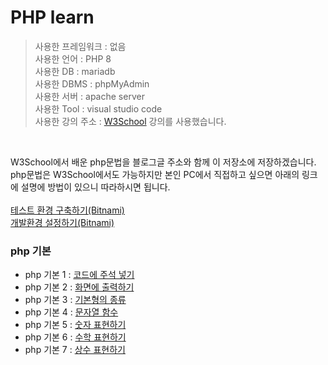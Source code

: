 # PHP learn

>사용한 프레임워크 : 없음<br>
>사용한 언어 : PHP 8<br>
>사용한 DB : mariadb<br>
>사용한 DBMS : phpMyAdmin<br>
>사용한 서버 : apache server<br>
>사용한 Tool : visual studio code<br>
>사용한 강의 주소 : <a href="https://www.w3schools.com/php/php_ref_overview.asp">W3School</a> 강의를 사용했습니다.<br>
<br>

W3School에서 배운 php문법을 블로그글 주소와 함께 이 저장소에 저장하겠습니다. <br>
php문법은 W3School에서도 가능하지만 본인 PC에서 직접하고 싶으면 아래의 링크에 설명에 방법이 있으니 따라하시면 됩니다.<br><br>
<a href="https://juniorprogram.tistory.com/70">테스트 환경 구축하기(Bitnami)</a><br>
<a href="https://juniorprogram.tistory.com/71">개발환경 설정하기(Bitnami)</a><br>

### php 기본
  * php 기본 1 : <a href="https://juniorprogram.tistory.com/72">코드에 주석 넣기</a>
  * php 기본 2 : <a href="https://juniorprogram.tistory.com/74">화면에 출력하기</a>
  * php 기본 3 : <a href="https://juniorprogram.tistory.com/77">기본형의 종류</a>
  * php 기본 4 : <a href="https://juniorprogram.tistory.com/79">문자열 함수</a>
  * php 기본 5 : <a href="https://juniorprogram.tistory.com/82">숫자 표현하기</a>
  * php 기본 6 : <a href="https://juniorprogram.tistory.com/84">수학 표현하기</a>
  * php 기본 7 : <a href="https://juniorprogram.tistory.com/86">상수 표현하기</a>
